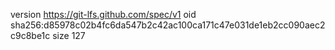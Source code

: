 version https://git-lfs.github.com/spec/v1
oid sha256:d85978c02b4fc6da547b2c42ac100ca171c47e031de1eb2cc090aec2c9c8be1c
size 127
